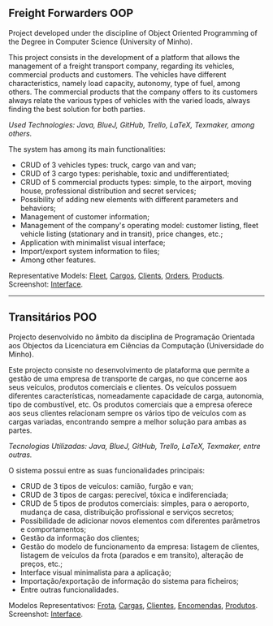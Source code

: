 ## Freight Forwarders OOP
Project developed under the discipline of Object Oriented Programming of the Degree in Computer Science (University of Minho).

This project consists in the development of a platform that allows the management of a freight transport company, regarding its vehicles, commercial products and customers. The vehicles have different characteristics, namely load capacity, autonomy, type of fuel, among others. The commercial products that the company offers to its customers always relate the various types of vehicles with the varied loads, always finding the best solution for both parties.

*Used Technologies: Java, BlueJ, GitHub, Trello, LaTeX, Texmaker, among others.*

The system has among its main functionalities:
- CRUD of 3 vehicles types: truck, cargo van and van;
- CRUD of 3 cargo types: perishable, toxic and undifferentiated;
- CRUD of 5 commercial products types: simple, to the airport, moving house, professional distribution and secret services;
- Possibility of adding new elements with different parameters and behaviors;
- Management of customer information;
- Management of the company's operating model: customer listing, fleet vehicle listing (stationary and in transit), price changes, etc.;
- Application with minimalist visual interface;
- Import/export system information to files;
- Among other features.

Representative Models: [Fleet](https://raw.githubusercontent.com/david-branco/freight-forwarders-oop/master/diagrams/frota.png), [Cargos](https://raw.githubusercontent.com/david-branco/freight-forwarders-oop/master/diagrams/cargas.png), [Clients](https://raw.githubusercontent.com/david-branco/freight-forwarders-oop/master/diagrams/clientes.png), [Orders](https://raw.githubusercontent.com/david-branco/freight-forwarders-oop/master/diagrams/encomendas.png), [Products](https://raw.githubusercontent.com/david-branco/freight-forwarders-oop/master/diagrams/produtos.png).<br>
Screenshot: [Interface](https://raw.githubusercontent.com/david-branco/freight-forwarders-oop/master/diagrams/interface.png).

---

## Transitários POO
Projecto desenvolvido no âmbito da disciplina de Programação Orientada aos Objectos da Licenciatura em Ciências da Computação (Universidade do Minho).

Este projecto consiste no desenvolvimento de plataforma que permite a gestão de uma empresa de transporte de cargas, no que concerne aos seus veículos, produtos comerciais e clientes. Os veículos possuem diferentes características, nomeadamente capacidade de carga, autonomia, tipo de combustível, etc. Os produtos comerciais que a empresa oferece aos seus clientes relacionam sempre os vários tipo de veículos com as cargas variadas, encontrando sempre a melhor solução para ambas as partes.

*Tecnologias Utilizadas: Java, BlueJ, GitHub, Trello, LaTeX, Texmaker, entre outras.*

O sistema possui entre as suas funcionalidades principais:
- CRUD de 3 tipos de veículos: camião, furgão e van;
- CRUD de 3 tipos de cargas: perecível, tóxica e indiferenciada;
- CRUD de 5 tipos de produtos comerciais: simples, para o aeroporto, mudança de casa, distribuição profissional e serviços secretos; 
- Possibilidade de adicionar novos elementos com diferentes parâmetros e comportamentos;
- Gestão da informação dos clientes;
- Gestão do modelo de funcionamento da empresa: listagem de clientes, listagem de veículos da frota (parados e em transito), alteração de preços, etc.;
- Interface visual minimalista para a aplicação;
- Importação/exportação de informação do sistema para ficheiros;
- Entre outras funcionalidades.

Modelos Representativos: [Frota](https://raw.githubusercontent.com/david-branco/freight-forwarders-oop/master/diagrams/frota.png), [Cargas](https://raw.githubusercontent.com/david-branco/freight-forwarders-oop/master/diagrams/cargas.png), [Clientes](https://raw.githubusercontent.com/david-branco/freight-forwarders-oop/master/diagrams/clientes.png), [Encomendas](https://raw.githubusercontent.com/david-branco/freight-forwarders-oop/master/diagrams/encomendas.png), [Produtos](https://raw.githubusercontent.com/david-branco/freight-forwarders-oop/master/diagrams/produtos.png).<br>
Screenshot: [Interface](https://raw.githubusercontent.com/david-branco/freight-forwarders-oop/master/diagrams/interface.png).
